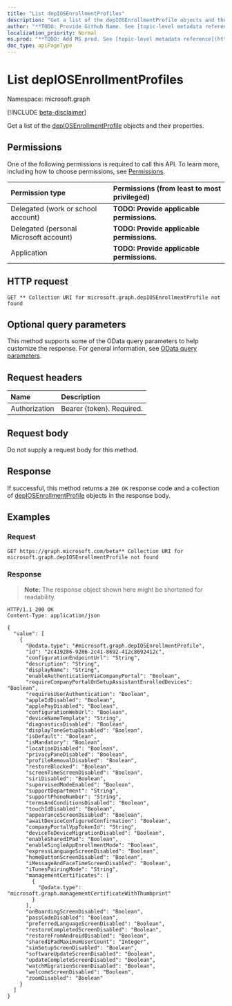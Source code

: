 ```yaml
---
title: "List depIOSEnrollmentProfiles"
description: "Get a list of the depIOSEnrollmentProfile objects and their properties."
author: "**TODO: Provide Github Name. See [topic-level metadata reference](https://msgo.azurewebsites.net/add/document/guidelines/metadata.html#topic-level-metadata)**"
localization_priority: Normal
ms.prod: "**TODO: Add MS prod. See [topic-level metadata reference](https://msgo.azurewebsites.net/add/document/guidelines/metadata.html#topic-level-metadata)**"
doc_type: apiPageType
---
```


# List depIOSEnrollmentProfiles
Namespace: microsoft.graph

[!INCLUDE [beta-disclaimer](../../includes/beta-disclaimer.md)]

Get a list of the [depIOSEnrollmentProfile](../resources/depiosenrollmentprofile.md) objects and their properties.

## Permissions
One of the following permissions is required to call this API. To learn more, including how to choose permissions, see [Permissions](/graph/permissions-reference).

|Permission type|Permissions (from least to most privileged)|
|:---|:---|
|Delegated (work or school account)|**TODO: Provide applicable permissions.**|
|Delegated (personal Microsoft account)|**TODO: Provide applicable permissions.**|
|Application|**TODO: Provide applicable permissions.**|

## HTTP request

<!-- {
  "blockType": "ignored"
}
-->
``` http
GET ** Collection URI for microsoft.graph.depIOSEnrollmentProfile not found
```

## Optional query parameters
This method supports some of the OData query parameters to help customize the response. For general information, see [OData query parameters](/graph/query-parameters).

## Request headers
|Name|Description|
|:---|:---|
|Authorization|Bearer {token}. Required.|

## Request body
Do not supply a request body for this method.

## Response

If successful, this method returns a `200 OK` response code and a collection of [depIOSEnrollmentProfile](../resources/depiosenrollmentprofile.md) objects in the response body.

## Examples

### Request
<!-- {
  "blockType": "request",
  "name": "list_depiosenrollmentprofile"
}
-->
``` http
GET https://graph.microsoft.com/beta** Collection URI for microsoft.graph.depIOSEnrollmentProfile not found
```


### Response
>**Note:** The response object shown here might be shortened for readability.
<!-- {
  "blockType": "response",
  "truncated": true,
  "@odata.type": "Collection(microsoft.graph.depIOSEnrollmentProfile)"
}
-->
``` http
HTTP/1.1 200 OK
Content-Type: application/json

{
  "value": [
    {
      "@odata.type": "#microsoft.graph.depIOSEnrollmentProfile",
      "id": "2c419286-9286-2c41-8692-412c8692412c",
      "configurationEndpointUrl": "String",
      "description": "String",
      "displayName": "String",
      "enableAuthenticationViaCompanyPortal": "Boolean",
      "requireCompanyPortalOnSetupAssistantEnrolledDevices": "Boolean",
      "requiresUserAuthentication": "Boolean",
      "appleIdDisabled": "Boolean",
      "applePayDisabled": "Boolean",
      "configurationWebUrl": "Boolean",
      "deviceNameTemplate": "String",
      "diagnosticsDisabled": "Boolean",
      "displayToneSetupDisabled": "Boolean",
      "isDefault": "Boolean",
      "isMandatory": "Boolean",
      "locationDisabled": "Boolean",
      "privacyPaneDisabled": "Boolean",
      "profileRemovalDisabled": "Boolean",
      "restoreBlocked": "Boolean",
      "screenTimeScreenDisabled": "Boolean",
      "siriDisabled": "Boolean",
      "supervisedModeEnabled": "Boolean",
      "supportDepartment": "String",
      "supportPhoneNumber": "String",
      "termsAndConditionsDisabled": "Boolean",
      "touchIdDisabled": "Boolean",
      "appearanceScreenDisabled": "Boolean",
      "awaitDeviceConfiguredConfirmation": "Boolean",
      "companyPortalVppTokenId": "String",
      "deviceToDeviceMigrationDisabled": "Boolean",
      "enableSharedIPad": "Boolean",
      "enableSingleAppEnrollmentMode": "Boolean",
      "expressLanguageScreenDisabled": "Boolean",
      "homeButtonScreenDisabled": "Boolean",
      "iMessageAndFaceTimeScreenDisabled": "Boolean",
      "iTunesPairingMode": "String",
      "managementCertificates": [
        {
          "@odata.type": "microsoft.graph.managementCertificateWithThumbprint"
        }
      ],
      "onBoardingScreenDisabled": "Boolean",
      "passCodeDisabled": "Boolean",
      "preferredLanguageScreenDisabled": "Boolean",
      "restoreCompletedScreenDisabled": "Boolean",
      "restoreFromAndroidDisabled": "Boolean",
      "sharedIPadMaximumUserCount": "Integer",
      "simSetupScreenDisabled": "Boolean",
      "softwareUpdateScreenDisabled": "Boolean",
      "updateCompleteScreenDisabled": "Boolean",
      "watchMigrationScreenDisabled": "Boolean",
      "welcomeScreenDisabled": "Boolean",
      "zoomDisabled": "Boolean"
    }
  ]
}
```

